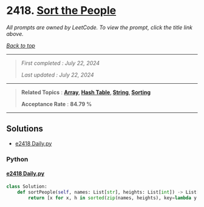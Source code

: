 # 2418. [Sort the People](<https://leetcode.com/problems/sort-the-people>)

*All prompts are owned by LeetCode. To view the prompt, click the title link above.*

*[Back to top](<../README.md>)*

------

> *First completed : July 22, 2024*
>
> *Last updated : July 22, 2024*

------

> **Related Topics** : **[Array](<by_topic/Array.md>), [Hash Table](<by_topic/Hash Table.md>), [String](<by_topic/String.md>), [Sorting](<by_topic/Sorting.md>)**
>
> **Acceptance Rate** : **84.79 %**

------

## Solutions

- [e2418 Daily.py](<../my-submissions/e2418 Daily.py>)
### Python
#### [e2418 Daily.py](<../my-submissions/e2418 Daily.py>)
```Python
class Solution:
    def sortPeople(self, names: List[str], heights: List[int]) -> List[str]:
        return [x for x, h in sorted(zip(names, heights), key=lambda y: y[1], reverse=True)]
```

